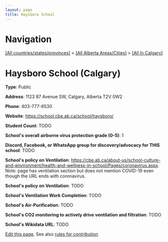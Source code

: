 ```yaml
---
layout: page
title: Haysboro School
---
```

# Navigation

[[All countries/states/provinces]](../../..) > [[All Alberta Areas/Cities]](../..) > [[All In Calgary]](..)

# Haysboro School (Calgary)

**Type**: Public

**Address**: 1123 87 Avenue SW, Calgary, Alberta T2V 0W2

**Phone**: 403-777-8530

**Website**: <https://school.cbe.ab.ca/school/haysboro/>

**Student Count**: TODO

**School's overall airborne virus protection grade (0-5)**: 1

**Discord, Facebook, or WhatsApp group for discovery/advocacy for THIS school**: TODO

**School's policy on Ventilation**: <https://cbe.ab.ca/about-us/school-culture-and-environment/health-and-wellness-in-school/Pages/coronavirus.aspx>. Note: page has ventilation section but does not mention COVID-19 even though the URL ends with coronavirus.

**School's policy on Ventilation**: TODO

**School's Ventilation Work Completion**: TODO

**School's Air-Purification**: TODO

**School's CO2 monitoring to actively drive ventilation and filtration**: TODO

**School's Wikidata URL**: TODO


[Edit this page](https://github.com/ventilate-schools/AB/edit/main/./Calgary/Haysboro_School.md). See also [rules for contribution](../../../contribution-rules/)
